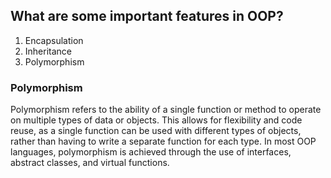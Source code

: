 ## What are some important features in OOP?
1. Encapsulation
2. Inheritance
3. Polymorphism

### Polymorphism
Polymorphism refers to the ability of a single function or method to operate on multiple types of data or objects. This allows for flexibility and code reuse, as a single function can be used with different types of objects, rather than having to write a separate function for each type. In most OOP languages, polymorphism is achieved through the use of interfaces, abstract classes, and virtual functions.

